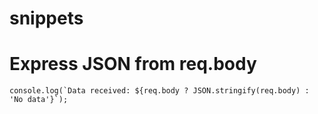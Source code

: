 # snippets

# Express JSON from req.body

```node
console.log(`Data received: ${req.body ? JSON.stringify(req.body) : 'No data'}`);
```
